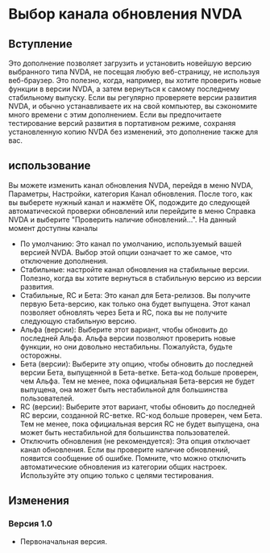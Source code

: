 # Выбор канала обновления NVDA

## Вступление

Это дополнение позволяет загрузить и установить новейшую версию выбранного типа NVDA, не посещая любую веб-страницу, не используя веб-браузер. Это полезно, когда, например, вы хотите проверить новые функции в версии NVDA, а затем вернуться к самому последнему стабильному выпуску. Если вы регулярно проверяете версии развития NVDA, и обычно устанавливаете их на свой компьютер, вы сэкономите много времени с этим дополнением. Если вы предпочитаете тестирование версий развития в портативном режиме, сохраняя установленную копию NVDA без изменений, это дополнение также для вас.

## использование

Вы можете изменить канал обновления NVDA, перейдя в меню NVDA, Параметры, Настройки, категория Канал обновления. После того, как вы выберете нужный канал и нажмёте OK, подождите до следующей автоматической проверки обновлений или перейдите в меню Справка NVDA и выберите "Проверить наличие обновлений...". На данный момент доступны каналы

* По умолчанию: Это канал по умолчанию, используемый вашей версией NVDA. Выбор этой опции означает то же самое, что отключение дополнения.
* Стабильные: настройте канал обновления на стабильные версии. Полезно, когда вы хотите вернуться в стабильную версию из версии развития.
* Стабильные, RC и Бета: Это канал для Бета-релизов. Вы получите первую Бета-версию, как только она будет выпущена. Этот канал позволяет обновлять через Бета и RC, пока вы не получите следующую стабильную версию.
* Альфа (версии): Выберите этот вариант, чтобы обновить до последней Альфа. Альфа версии позволяют проверить новые функции, но они довольно нестабильны. Пожалуйста, будьте осторожны.
* Бета (версии): Выберите эту опцию, чтобы обновить до последней версии Бета, выпущенной в Бета-ветке. Бета-код больше проверен, чем Альфа. Тем не менее, пока официальная Бета-версия не будет выпущена, она может быть нестабильной для большинства пользователей.
* RC (версии): Выберите этот вариант, чтобы обновить до последней RC версии, созданной RC-ветке. RC-код больше проверен, чем Бета. Тем не менее, пока официальная версия RC не будет выпущена, она может быть нестабильной для большинства пользователей.
* Отключить обновления (не рекомендуется): Эта опция отключает канал обновления. Если вы проверите наличие обновлений, появится сообщение об ошибке. Помните, что можно отключить автоматические обновления из категории общих настроек. Используйте эту опцию только с целями тестирования.

## Изменения

### Версия 1.0

* Первоначальная версия.
